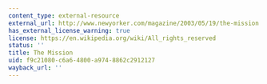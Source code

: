 ```yaml
---
content_type: external-resource
external_url: http://www.newyorker.com/magazine/2003/05/19/the-mission
has_external_license_warning: true
license: https://en.wikipedia.org/wiki/All_rights_reserved
status: ''
title: The Mission
uid: f9c21080-c6a6-4800-a974-8862c2912127
wayback_url: ''
---
```

